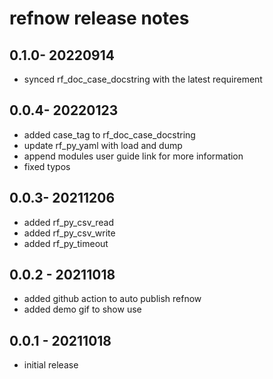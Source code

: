 # refnow release notes  

## 0.1.0- 20220914

- synced rf_doc_case_docstring with the latest requirement

## 0.0.4- 20220123

- added case_tag to rf_doc_case_docstring
- update rf_py_yaml with load and dump
- append modules user guide link for more information
- fixed typos

## 0.0.3- 20211206

- added rf_py_csv_read
- added rf_py_csv_write
- added rf_py_timeout

## 0.0.2 - 20211018

- added github action to auto publish refnow
- added demo gif to show use

## 0.0.1 - 20211018

- initial release